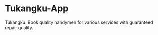 # Tukangku-App
Tukangku: Book quality handymen for various services with guaranteed repair quality.
